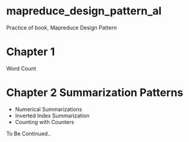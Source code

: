 # mapreduce_design_pattern_al
Practice of book, Mapreduce Design Pattern

# Chapter 1
Word Count

# Chapter 2 Summarization Patterns

- Numerical Summarizations
- Inverted Index Summarization
- Counting with Counters

To Be Continued..
